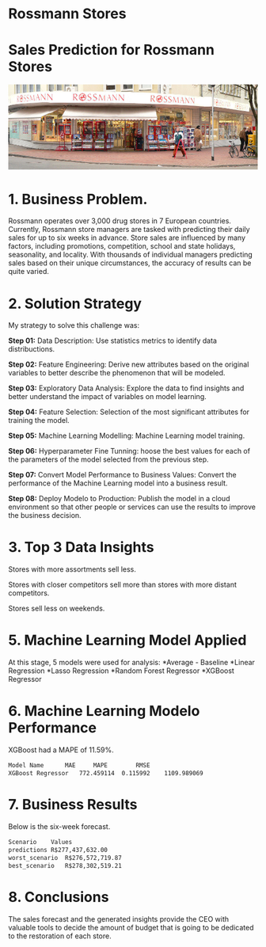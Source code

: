 # Rossmann Stores

# Sales Prediction for Rossmann Stores

<p align='center'>
    <img src='img/rossmann.png'<
</p>

# 1. Business Problem.
Rossmann operates over 3,000 drug stores in 7 European countries. Currently, Rossmann store managers are tasked with predicting their daily sales for up to six weeks in advance. Store sales are influenced by many factors, including promotions, competition, school and state holidays, seasonality, and locality. With thousands of individual managers predicting sales based on their unique circumstances, the accuracy of results can be quite varied.

# 2. Solution Strategy

My strategy to solve this challenge was:

**Step 01:** Data Description: Use statistics metrics to identify data distribuctions.

**Step 02:** Feature Engineering: Derive new attributes based on the original variables to better describe the phenomenon that will be modeled.

**Step 03:** Exploratory Data Analysis: Explore the data to find insights and better understand the impact of variables on model learning.

**Step 04:** Feature Selection: Selection of the most significant attributes for training the model.

**Step 05:** Machine Learning Modelling: Machine Learning model training.

**Step 06:** Hyperparameter Fine Tunning: hoose the best values for each of the parameters of the model selected from the previous step.

**Step 07:** Convert Model Performance to Business Values: Convert the performance of the Machine Learning model into a business result.

**Step 08:** Deploy Modelo to Production:  Publish the model in a cloud environment so that other people or services can use the results to improve the business decision.

# 3. Top 3 Data Insights

Stores with more assortments sell less.

Stores with closer competitors sell more than stores with more distant competitors.

Stores sell less on weekends.

# 5. Machine Learning Model Applied

At this stage, 5 models were used for analysis:
*Average - Baseline
*Linear Regression
*Lasso Regression
*Random Forest Regressor
*XGBoost Regressor

# 6. Machine Learning Modelo Performance

XGBoost had a MAPE of 11.59%.

	Model Name		MAE		MAPE		RMSE
	XGBoost Regressor	772.459114	0.115992	1109.989069

# 7. Business Results

Below is the six-week forecast.

	Scenario	Values
	predictions	R$277,437,632.00
	worst_scenario	R$276,572,719.87
	best_scenario	R$278,302,519.21

# 8. Conclusions

The sales forecast and the generated insights provide the CEO with valuable tools to decide the amount of budget that is going to be dedicated to the restoration of each store.

